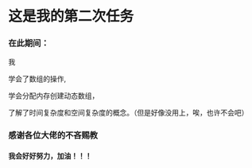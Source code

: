 # 这是我的第二次任务

### 在此期间：

我

学会了数组的操作,

学会分配内存创建动态数组，

了解了时间复杂度和空间复杂度的概念。（但是好像没用上，唉，也许不会吧）

### 感谢各位大佬的不吝赐教

#### 我会好好努力，加油！！！

